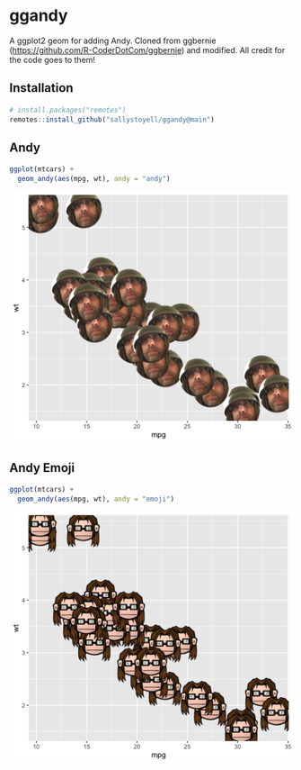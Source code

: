 # ggandy
A ggplot2 geom for adding Andy. Cloned from ggbernie (https://github.com/R-CoderDotCom/ggbernie) and modified. All credit for the code goes to them!

## Installation
```r
# install.packages("remotes")
remotes::install_github("sallystoyell/ggandy@main")
```

## Andy 
```r
ggplot(mtcars) +
  geom_andy(aes(mpg, wt), andy = "andy")
```
<p align="center">
 <img src="https://github.com/sallystoyell/images/blob/main/example1_ggandy">
</p>


## Andy Emoji 

```r
ggplot(mtcars) +
  geom_andy(aes(mpg, wt), andy = "emoji")
```

<p align="center">
 <img src="https://github.com/sallystoyell/images/blob/main/example2_ggandy">
</p>
